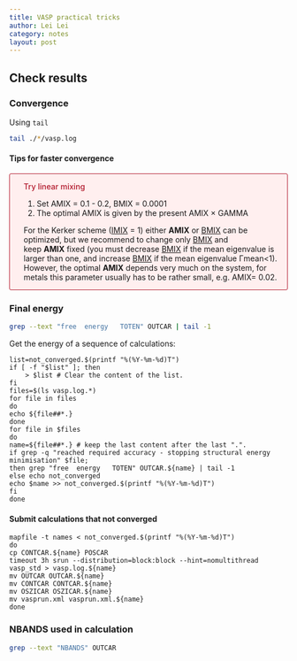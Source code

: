 ```yaml
---
title: VASP practical tricks
author: Lei Lei
category: notes
layout: post
---
```


## Check results
### Convergence
Using `tail`

```bash
tail ./*/vasp.log
```
#### Tips for faster convergence

<div style="border-width: 1px; border-style:solid; border-color: #b2182b; border-radius:3px; background-color: #FFEFEF;">
    <div style="padding-left: 25px; padding-right: 10px;">
        <p>
            <span style="color: #b2182b; font-weight: 550;">Try linear mixing</span>
            <ol>
            <li>Set AMIX = 0.1 - 0.2, BMIX = 0.0001</li>
            <li>The optimal AMIX is given by the present AMIX &times; GAMMA</li>
            </ol>
        </p>
        <p>
            For the Kerker scheme (<a href="https://www.vasp.at/wiki/index.php/IMIX">IMIX</a> = 1) either <b>AMIX</b> or <a href="https://www.vasp.at/wiki/index.php/BMIX">BMIX</a> can be optimized, but we recommend to change only <a href="https://www.vasp.at/wiki/index.php/BMIX">BMIX</a> and keep <b>AMIX</b> fixed (you must decrease <a href="https://www.vasp.at/wiki/index.php/BMIX">BMIX</a> if the mean eigenvalue is larger than one, and increase <a href="https://www.vasp.at/wiki/index.php/BMIX">BMIX</a> if the mean eigenvalue Γmean<1). However, the optimal <b>AMIX</b> depends very much on the system, for metals this parameter usually has to be rather small, e.g. AMIX= 0.02.
        </p>
    </div>
</div>

### Final energy

```bash
grep --text "free  energy   TOTEN" OUTCAR | tail -1
```

Get the energy of a sequence of calculations:

~~~shell
list=not_converged.$(printf "%(%Y-%m-%d)T")
if [ -f "$list" ]; then
    > $list # Clear the content of the list.
fi
files=$(ls vasp.log.*)
for file in files
do
echo ${file##*.}
done
for file in $files
do
name=${file##*.} # keep the last content after the last ".".
if grep -q "reached required accuracy - stopping structural energy minimisation" $file;
then grep "free  energy   TOTEN" OUTCAR.${name} | tail -1
else echo not_converged
echo $name >> not_converged.$(printf "%(%Y-%m-%d)T")
fi
done
~~~

#### Submit calculations that not converged

~~~shell
mapfile -t names < not_converged.$(printf "%(%Y-%m-%d)T")
do
cp CONTCAR.${name} POSCAR
timeout 3h srun --distribution=block:block --hint=nomultithread vasp_std > vasp.log.${name}
mv OUTCAR OUTCAR.${name}
mv CONTCAR CONTCAR.${name}
mv OSZICAR OSZICAR.${name}
mv vasprun.xml vasprun.xml.${name}
done
~~~

### NBANDS used in calculation

```bash
grep --text "NBANDS" OUTCAR
```
